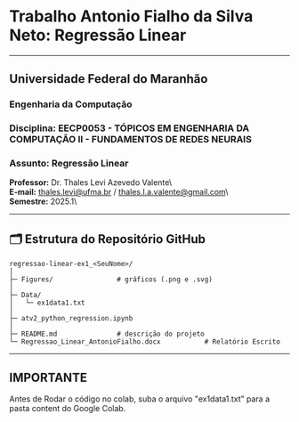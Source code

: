 # Trabalho Antonio Fialho da Silva Neto: Regressão Linear
---
## Universidade Federal do Maranhão
### Engenharia da Computação
### Disciplina: EECP0053 - TÓPICOS EM ENGENHARIA DA COMPUTAÇÃO II - FUNDAMENTOS DE REDES NEURAIS
### Assunto: Regressão Linear

**Professor:** Dr. Thales Levi Azevedo Valente\  
**E-mail:** thales.levi@ufma.br / thales.l.a.valente@gmail.com\  
**Semestre:** 2025.1\

---
## 🗂️ Estrutura do Repositório GitHub
```
regressao-linear-ex1_<SeuNome>/
│
├─ Figures/                # gráficos (.png e .svg)
│
├─ Data/
│   └─ ex1data1.txt
│
├─ atv2_python_regression.ipynb
│
├─ README.md               # descrição do projeto
└─ Regressao_Linear_AntonioFialho.docx           # Relatório Escrito
```
---
## IMPORTANTE
Antes de Rodar o código no colab, suba o arquivo "ex1data1.txt" para a pasta content do Google Colab. 